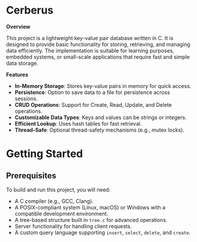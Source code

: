 # Cerberus 

**Overview**

This project is a lightweight key-value pair database written in C. It is designed to provide basic functionality for storing, retrieving, and managing data efficiently. The implementation is suitable for learning purposes, embedded systems, or small-scale applications that require fast and simple data storage.

**Features**

- **In-Memory Storage**: Stores key-value pairs in memory for quick access.
- **Persistence**: Option to save data to a file for persistence across sessions.
- **CRUD Operations**: Support for Create, Read, Update, and Delete operations.
- **Customizable Data Types**: Keys and values can be strings or integers.
- **Efficient Lookup**: Uses hash tables for fast retrieval.
- **Thread-Safe**: Optional thread-safety mechanisms (e.g., mutex locks).

# Getting Started

## Prerequisites

To build and run this project, you will need:

- A C compiler (e.g., GCC, Clang).
- A POSIX-compliant system (Linux, macOS) or Windows with a compatible development environment.
- A tree-based structure built in `tree.c` for advanced operations.
- Server functionality for handling client requests.
- A custom query language supporting `insert`, `select`, `delete`, and `create`.
